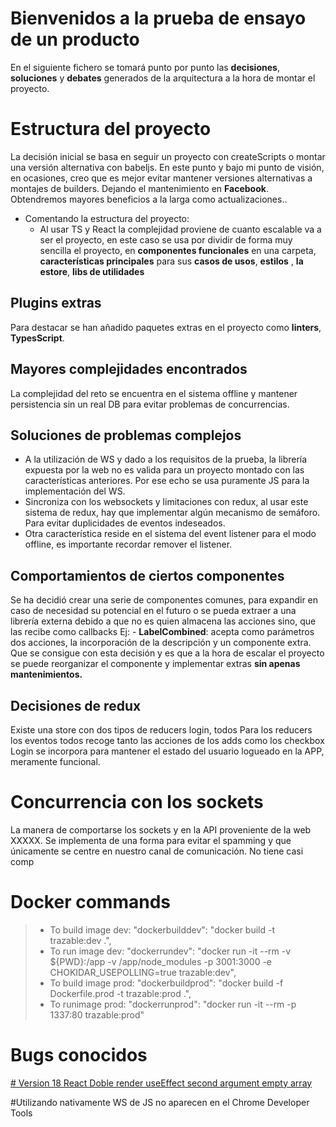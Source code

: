 # Bienvenidos a la prueba de ensayo de un producto

En el siguiente fichero se tomará punto por punto las **decisiones**, **soluciones** y **debates** generados de la arquitectura a la hora de montar el proyecto.


# Estructura del proyecto
La decisión inicial se basa en seguir un proyecto con createScripts o montar una versión alternativa con babeljs.
En este punto y bajo mi punto de visión, en ocasiones, creo que es mejor evitar mantener versiones alternativas a montajes de builders. Dejando el mantenimiento en **Facebook**. Obtendremos mayores beneficios a la larga como actualizaciones..
- Comentando la estructura del proyecto:
	- Al usar TS y React la complejidad proviene de cuanto escalable va a ser el proyecto, en este caso se usa por dividir de forma muy sencilla el proyecto, en **componentes funcionales** en una carpeta, **características principales** para sus **casos de usos**, **estilos** , **la estore**, **libs de utilidades**

## Plugins extras

Para destacar se han añadido paquetes extras en el proyecto como **linters**, **TypesScript**.

## Mayores complejidades  encontrados

La complejidad del reto se encuentra en el sistema offline y mantener persistencia sin un real DB para evitar problemas de concurrencias.

## Soluciones de problemas complejos
- A la utilización de WS y dado a los requisitos de la prueba, la librería expuesta por la web no es valida para un proyecto montado con las características anteriores. Por ese echo se usa puramente JS para la implementación del WS.
- Sincroniza con los websockets y limitaciones con redux, al usar este sistema de redux, hay que implementar algún mecanismo de semáforo. Para evitar duplicidades de eventos indeseados.
- Otra característica reside en el sistema del event listener para el modo offline, es importante recordar remover el listener.

## Comportamientos de ciertos componentes

Se ha decidió crear una serie de componentes comunes, para expandir en caso de necesidad su potencial en el futuro o se pueda extraer a una librería externa debido a que no es quien almacena las acciones sino, que las recibe como callbacks
Ej:	- **LabelCombined**: acepta como parámetros dos acciones, la incorporación de la descripción y un componente extra. Que se consigue con esta decisión y es que a la hora de escalar el proyecto se puede reorganizar el componente y implementar extras **sin apenas mantenimientos.**

## Decisiones de redux
Existe una store con dos tipos de reducers login, todos
Para los reducers los eventos todos recoge tanto las acciones de los adds como los checkbox
Login se incorpora para mantener el estado del usuario logueado en la APP, meramente funcional.


# Concurrencia con los sockets

La manera de comportarse los sockets y en la API proveniente de la web XXXXX. Se implementa de una forma para evitar el spamming y que únicamente se centre en nuestro canal de comunicación. No tiene casi comp


# Docker commands

> - To build image dev: 
> "dockerbuilddev": "docker build -t trazable:dev .",
> - To run image dev: 
> "dockerrundev": "docker run -it --rm -v ${PWD}:/app -v /app/node_modules -p 3001:3000 -e CHOKIDAR_USEPOLLING=true trazable:dev",
> - To build image prod:
> "dockerbuildprod": "docker build -f Dockerfile.prod -t trazable:prod .",
> - To runimage prod: 
> "dockerrunprod": "docker run -it --rm -p 1337:80 trazable:prod"

# Bugs conocidos
[# Version 18 React Doble render useEffect second argument empty array ](https://github.com/facebook/react/issues/24429)

#Utilizando nativamente WS de JS no aparecen en el Chrome Developer Tools